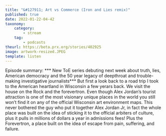 ```yaml
---
title: "&#127911; Art vs Commerce (Iron and Lies remix)"
published: true
date: 2022-01-22-04-42
taxonomy:
    category:
        - stream
    tag:
        - podcasts
theurl: https://beta.prx.org/stories/402925
image: artwork-resized.JPEG
template: listen
---
```


Episode summary: *** New ToE series debuting next week about truth, lies, American democracy and the 50 year legacy of deepthroat and trouble-making investigative journalists*** But first a look back to a road trip I took to the American heartland in Wisconsin a few yerars back. We visit the house on the Rock and the forevertron. Even though Alex Jordan&rsquo;s tourist attraction is one of the most visionary unique places in the world you still won&rsquo;t find it on any of the official Wisconsin art environment maps. This never bothered the guy who put it together Alex Jordan Jr, in fact the whole place was built on the idea of sticking it to the official arbiters of culture, plus it pulls in millions of dollars a year in admissions fees! Plus the Forevertron, a place built on the idea of escape from pain, suffering, and failure.
